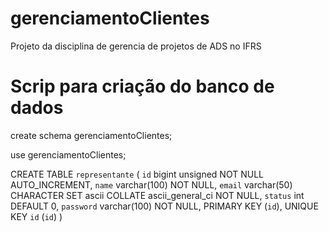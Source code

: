 # gerenciamentoClientes
Projeto da disciplina de gerencia de projetos de ADS no IFRS

# Scrip para criação do banco de dados

create schema gerenciamentoClientes;

use gerenciamentoClientes;

CREATE TABLE `representante` (
  `id` bigint unsigned NOT NULL AUTO_INCREMENT,
  `name` varchar(100) NOT NULL,
  `email` varchar(50) CHARACTER SET ascii COLLATE ascii_general_ci NOT NULL,
  `status` int DEFAULT 0,
  `password` varchar(100) NOT NULL,
  PRIMARY KEY (`id`),
  UNIQUE KEY `id` (`id`)
)
